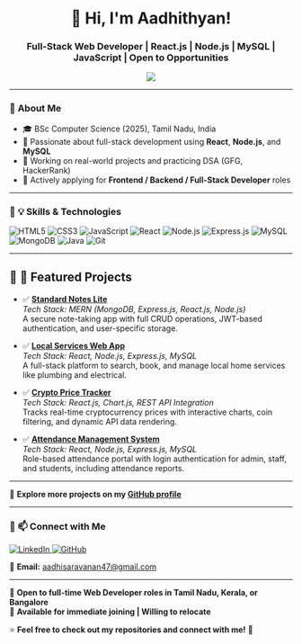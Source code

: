 <h1 align="center">🚀 Hi, I'm Aadhithyan!</h1>
<h3 align="center">Full-Stack Web Developer | React.js | Node.js | MySQL | JavaScript | Open to Opportunities</h3>

<p align="center">
  <img src="https://readme-typing-svg.herokuapp.com?font=Fira+Code&weight=600&size=18&duration=2000&pause=1000&color=37F7F1&center=true&vCenter=true&width=500&lines=Building+full-stack+apps+with+React+%26+Node.js;Improving+DSA+skills+daily;Open+to+Web+Developer+opportunities" />
</p>

---

### 🔹 **About Me**
- 🎓 BSc Computer Science (2025), Tamil Nadu, India  
- 💼 Passionate about full-stack development using **React**, **Node.js**, and **MySQL**  
- 🔨 Working on real-world projects and practicing DSA (GFG, HackerRank)   
- 🚀 Actively applying for **Frontend / Backend / Full-Stack Developer** roles

---

### 🔹 **💡 Skills & Technologies**

![HTML5](https://img.shields.io/badge/HTML5-E34F26?style=for-the-badge&logo=html5&logoColor=white)
![CSS3](https://img.shields.io/badge/CSS3-1572B6?style=for-the-badge&logo=css3&logoColor=white)
![JavaScript](https://img.shields.io/badge/JavaScript-F7DF1E?style=for-the-badge&logo=javascript&logoColor=black)
![React](https://img.shields.io/badge/React-20232A?style=for-the-badge&logo=react&logoColor=61DAFB)
![Node.js](https://img.shields.io/badge/Node.js-43853D?style=for-the-badge&logo=node.js&logoColor=white)
![Express.js](https://img.shields.io/badge/Express.js-000000?style=for-the-badge&logo=express&logoColor=white)
![MySQL](https://img.shields.io/badge/MySQL-005C84?style=for-the-badge&logo=mysql&logoColor=white)
![MongoDB](https://img.shields.io/badge/MongoDB-4EA94B?style=for-the-badge&logo=mongodb&logoColor=white)
![Java](https://img.shields.io/badge/Java-ED8B00?style=for-the-badge&logo=java&logoColor=white)
![Git](https://img.shields.io/badge/Git-F05032?style=for-the-badge&logo=git&logoColor=white)

---

## 🔹 📌 Featured Projects

- ✅ [**Standard Notes Lite**](https://github.com/aadhiprince/Standard-Notes-Lite)  
  _Tech Stack: MERN (MongoDB, Express.js, React.js, Node.js)_  
  A secure note-taking app with full CRUD operations, JWT-based authentication, and user-specific storage.

- ✅ [**Local Services Web App**](https://github.com/aadhiprince/Local-Services)  
  _Tech Stack: React, Node.js, Express.js, MySQL_  
  A full-stack platform to search, book, and manage local home services like plumbing and electrical.

- ✅ [**Crypto Price Tracker**](https://github.com/aadhiprince/Crypto-price-Tracker)  
  _Tech Stack: React.js, Chart.js, REST API Integration_  
  Tracks real-time cryptocurrency prices with interactive charts, coin filtering, and dynamic API data rendering.

- ✅ [**Attendance Management System**](https://github.com/aadhiprince/Attendance-Management-System)  
  _Tech Stack: React, Node.js, Express.js, MySQL_  
  Role-based attendance portal with login authentication for admin, staff, and students, including attendance reports.

---

📂 **Explore more projects on my [GitHub profile](https://github.com/aadhiprince)**

---

### 🔹 **📫 Connect with Me**

<p align="left">
  <a href="https://www.linkedin.com/in/aadhi-developer" target="_blank">
    <img src="https://img.shields.io/badge/LinkedIn-0A66C2?style=for-the-badge&logo=linkedin&logoColor=white" alt="LinkedIn">
  </a>
  <a href="https://github.com/aadhiprince" target="_blank">
    <img src="https://img.shields.io/badge/GitHub-171515?style=for-the-badge&logo=github&logoColor=white" alt="GitHub">
  </a>
</p>

📧 **Email:** aadhisaravanan47@gmail.com  

---

📌 **Open to full-time Web Developer roles in Tamil Nadu, Kerala, or Bangalore**  
💼 **Available for immediate joining | Willing to relocate**

⭐ **Feel free to check out my repositories and connect with me!** 🚀
